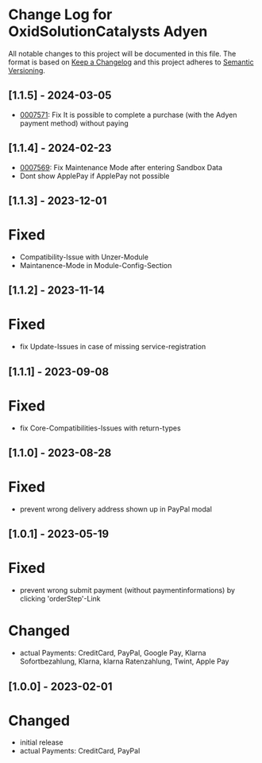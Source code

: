 # Change Log for OxidSolutionCatalysts Adyen

All notable changes to this project will be documented in this file.
The format is based on [Keep a Changelog](http://keepachangelog.com/)
and this project adheres to [Semantic Versioning](http://semver.org/).

## [1.1.5] - 2024-03-05

- [0007571](https://bugs.oxid-esales.com/view.php?id=7571): Fix It is possible to complete a purchase (with the Adyen payment method) without paying

## [1.1.4] - 2024-02-23

- [0007569](https://bugs.oxid-esales.com/view.php?id=7569): Fix Maintenance Mode after entering Sandbox Data
- Dont show ApplePay if ApplePay not possible

## [1.1.3] - 2023-12-01

# Fixed
- Compatibility-Issue with Unzer-Module
- Maintanence-Mode in Module-Config-Section

## [1.1.2] - 2023-11-14

# Fixed
- fix Update-Issues in case of missing service-registration

## [1.1.1] - 2023-09-08

# Fixed
- fix Core-Compatibilities-Issues with return-types

## [1.1.0] - 2023-08-28

# Fixed
- prevent wrong delivery address shown up in PayPal modal

## [1.0.1] - 2023-05-19

# Fixed
- prevent wrong submit payment (without paymentinformations) by clicking 'orderStep'-Link

# Changed
- actual Payments: CreditCard, PayPal, Google Pay, Klarna Sofortbezahlung, Klarna, klarna Ratenzahlung, Twint, Apple Pay

## [1.0.0] - 2023-02-01

# Changed
- initial release
- actual Payments: CreditCard, PayPal
